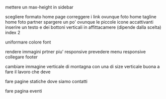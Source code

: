 mettere un max-height in sidebar


scegliere formato home page
correggere i link ovunque 
	foto home 
	tagline home
	foto partner
spargere un po' ovunque le piccole icone accattivanti
inserire un testo e dei bottoni verticali in
	affittacamere
	(dipende dalla scelta) index 2

uniformare colore font

rendere immagini prtner piu' responsive
prevedere menu responsive
collegare footer


cambiare immagine verticale di montagna con una di size verticale buona a fare il lavoro che deve

fare pagine statiche 
	dove siamo
	contatti

fare pagina eventi
